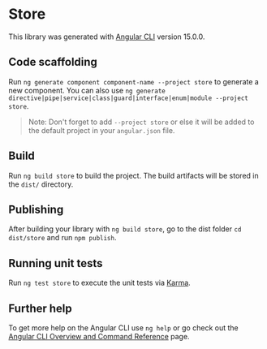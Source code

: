 # Store

This library was generated with [Angular CLI](https://github.com/angular/angular-cli) version 15.0.0.

## Code scaffolding

Run `ng generate component component-name --project store` to generate a new component. You can also use `ng generate directive|pipe|service|class|guard|interface|enum|module --project store`.
> Note: Don't forget to add `--project store` or else it will be added to the default project in your `angular.json` file. 

## Build

Run `ng build store` to build the project. The build artifacts will be stored in the `dist/` directory.

## Publishing

After building your library with `ng build store`, go to the dist folder `cd dist/store` and run `npm publish`.

## Running unit tests

Run `ng test store` to execute the unit tests via [Karma](https://karma-runner.github.io).

## Further help

To get more help on the Angular CLI use `ng help` or go check out the [Angular CLI Overview and Command Reference](https://angular.io/cli) page.

